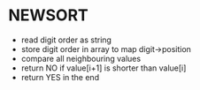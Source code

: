 # NEWSORT
- read digit order as string
- store digit order in array to map digit->position
- compare all neighbouring values
- return NO if value[i+1] is shorter than value[i]
- return YES in the end
